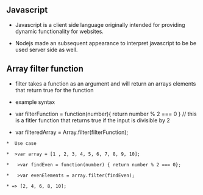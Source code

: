 ##  Javascript

*  Javascript is a client side language originally intended for providing dynamic functionality for websites.

*  Nodejs made an subsequent appearance to interpret javascript to be be used server side as well.

##  Array filter function

  *  filter takes a function as an argument and will return an arrays elements that return true for the function

  *  example syntax

  *  var filterFunction = function(number){ return number % 2 === 0 } // this is a fitler function that returns true if the input is divisible by 2

  *  var filteredArray = Array.filter(filterFunction);

    *  Use case

    *  >var array = [1 , 2, 3, 4, 5, 6, 7, 8, 9, 10];
    
    *   >var findEven = function(number) { return number % 2 === 0};
       
    *   >var evenElements = array.filter(findEven);
    
    * => [2, 4, 6, 8, 10];
